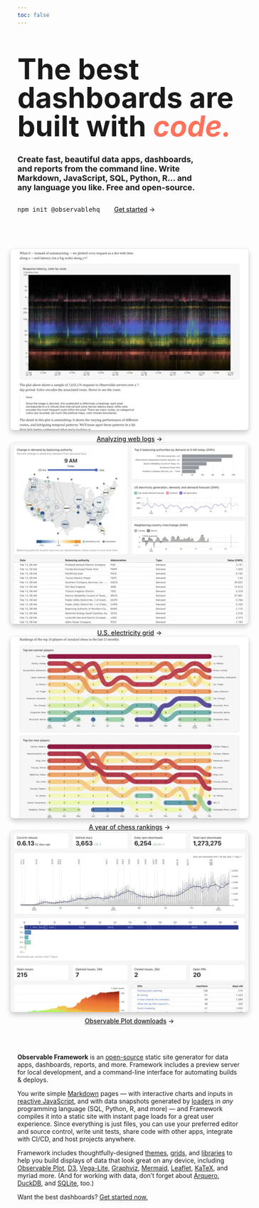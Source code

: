 ```yaml
---
toc: false
---
```


<style>

.hero {
  font-family: var(--sans-serif);
  margin: 4rem 0;
  text-wrap: balance;
}

.hero h1 {
  font-size: 64px;
  font-family: var(--serif);
  line-height: 1;
  margin: 2rem 0;
}

.hero .accent {
  color: #ff725c;
  font-style: italic;
}

.hero h2 {
  font-style: normal;
  font-size: 18px;
  line-height: normal;
  color: var(--theme-foreground-muted);
}

.hero .observablehq-pre-container,
.hero pre:not(.observablehq-pre-container pre) {
  margin: 1rem 0;
}

.gallery {
  margin: 4rem -1rem;
  gap: 2rem;
  max-width: calc(640px + 2rem);
}

.gallery a {
  display: flex;
  flex-direction: column;
  align-items: center;
  gap: 0.5rem;
}

.gallery img {
  max-width: 100%;
  border-radius: 8px;
  box-shadow: 0 0 0 0.75px rgba(128, 128, 128, 0.2), 0 6px 12px 0 rgba(0, 0, 0, 0.2);
  aspect-ratio: 2500 / 1900;
}

@media (prefers-color-scheme: dark) {
  .gallery img {
    box-shadow: 0 0 0 0.75px rgba(128, 128, 128, 0.2), 0 6px 12px 0 rgba(0, 0, 0, 0.4);
  }
}

.gallery a:not(:hover, :focus) {
  color: var(--theme-foreground-muted);
}

.gallery a:hover img,
.gallery a:focus img {
  box-shadow: 0 0 0 0.75px var(--theme-foreground-focus), 0 6px 12px 0 rgba(0, 0, 0, 0.2);
}

.gallery figcaption {
  font-size: 12px;
  color: inherit;
}

.arrow {
  font-weight: 500;
}

.arrow::after {
  content: "→";
  display: inline-block;
  margin-left: 0.25rem;
}

</style>

<div class="hero">
  <h1>The best dashboards are built with <span class="accent">code.</span></h1>
  <h2>Create fast, beautiful data apps, dashboards, and reports from the command line. Write Markdown, JavaScript, SQL, Python, R… and any language you like. Free and open-source.</h2>
  <div style="display: flex; align-items: center; gap: 2rem;">
    <pre data-copy>npm init @observablehq</pre>
    <a href="./getting-started" class="small arrow">Get started</a>
  </div>
</div>

<div class="gallery grid grid-cols-2">
  <a href="./examples/api/" target="_blank">
    <picture>
      <source srcset="./assets/api-dark.webp" media="(prefers-color-scheme: dark)">
      <img src="./assets/api.webp">
    </picture>
    <div class="small arrow">Analyzing web logs</div>
  </a>
  <a href="./examples/eia/" target="_blank">
    <picture>
      <source srcset="./assets/eia-dark.webp" media="(prefers-color-scheme: dark)">
      <img src="./assets/eia.webp">
    </picture>
    <div class="small arrow">U.S. electricity grid</div>
  </a>
  <a href="./examples/chess/" target="_blank">
    <picture>
      <source srcset="./assets/chess-dark.webp" media="(prefers-color-scheme: dark)">
      <img src="./assets/chess.webp">
    </picture>
    <div class="small arrow">A year of chess rankings</div>
  </a>
  <a href="./examples/plot/" target="_blank">
    <picture>
      <source srcset="./assets/plot-dark.webp" media="(prefers-color-scheme: dark)">
      <img src="./assets/plot.webp">
    </picture>
    <div class="small arrow">Observable Plot downloads</div>
  </a>
</div>

**Observable Framework** is an [open-source](https://github.com/observablehq/framework) static site generator for data apps, dashboards, reports, and more. Framework includes a preview server for local development, and a command-line interface for automating builds & deploys.

You write simple [Markdown](./markdown) pages — with interactive charts and inputs in [reactive JavaScript](./javascript), and with data snapshots generated by [loaders](./loaders) in _any_ programming language (SQL, Python, R, and more) — and Framework compiles it into a static site with instant page loads for a great user experience. Since everything is just files, you can use your preferred editor and source control, write unit tests, share code with other apps, integrate with CI/CD, and host projects anywhere.

Framework includes thoughtfully-designed [themes](./themes), [grids](./css/grid), and [libraries](./javascript/imports) to help you build displays of data that look great on any device, including [Observable Plot](./lib/plot), [D3](./lib/d3), [Vega-Lite](./lib/vega-lite), [Graphviz](./lib/graphviz), [Mermaid](./lib/mermaid), [Leaflet](./lib/leaflet), [KaTeX](./lib/tex), and myriad more. (And for working with data, don’t forget about [Arquero](./lib/arquero), [DuckDB](./lib/duckdb), and [SQLite](./lib/sqlite), too.)

Want the best dashboards? [Get started now.](./getting-started)

